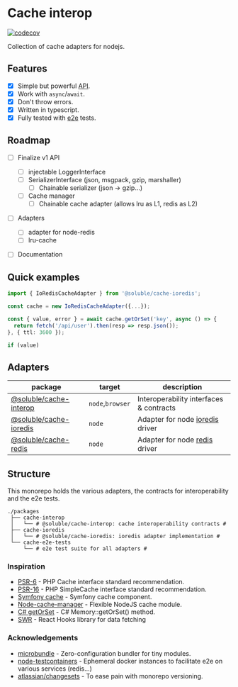 # Cache interop

[![codecov](https://codecov.io/gh/soluble-io/tci/branch/main/graph/badge.svg)](https://codecov.io/gh/soluble-io/tci)

Collection of cache adapters for nodejs.   

## Features

- [x] Simple but powerful [API](./packages/cache-interop/src/cache.interface.ts).
- [x] Work with `async`/`await`.
- [x] Don't throw errors.
- [x] Written in typescript.
- [x] Fully tested with [e2e](./packages/cache-e2e-tests/test/all-adapters-base.test.ts) tests.

## Roadmap

- [ ] Finalize v1 API
    - [ ] injectable LoggerInterface
    - [ ] SerializerInterface (json, msgpack, gzip, marshaller)
      - [ ] Chainable serializer (json -> gzip...)
    - [ ] Cache manager
      - [ ] Chainable cache adapter (allows lru as L1, redis as L2)
- [ ] Adapters
    - [ ] adapter for node-redis
    - [ ] lru-cache
- [ ] Documentation          

 

## Quick examples

```typescript
import { IoRedisCacheAdapter } from '@soluble/cache-ioredis';

const cache = new IoRedisCacheAdapter({...});

const { value, error } = await cache.getOrSet('key', async () => {
  return fetch('/api/user').then(resp => resp.json());
}, { ttl: 3600 });

if (value)
```

## Adapters

| package                 | target | description                      |
|-------------------------|--------|---------------------------------------|
| [@soluble/cache-interop](./packages/cache-interop) | `node`,`browser` | Interoperability interfaces & contracts  |
| [@soluble/cache-ioredis](./packages/cache-ioredis) | `node` | Adapter for node [ioredis](https://github.com/luin/ioredis) driver |
| [@soluble/cache-redis](./packages/cache-redis) | `node` | Adapter for node [redis](https://github.com/NodeRedis/node-redis) driver |

  
## Structure

This monorepo holds the various adapters, the contracts for interoperability and the e2e tests.

```
./packages
 ├── cache-interop 
 │   └── # @soluble/cache-interop: cache interoperability contracts #
 ├── cache-ioredis
 │   └── # @soluble/cache-ioredis: ioredis adapter implementation #
 └── cache-e2e-tests
     └── # e2e test suite for all adapters #
```

### Inspiration

- [PSR-6](https://www.php-fig.org/psr/psr-6/) - PHP Cache interface standard recommendation.
- [PSR-16](https://www.php-fig.org/psr/psr-6/) - PHP SimpleCache interface standard recommendation.
- [Symfony cache](https://github.com/symfony/cache) - Symfony cache component. 
- [Node-cache-manager](https://github.com/BryanDonovan/node-cache-manager) - Flexible NodeJS cache module.
- [C# getOrSet](https://csharp.hotexamples.com/examples/Microsoft.Framework.Caching.Memory/MemoryCache/GetOrSet/php-memorycache-getorset-method-examples.html) - C# Memory::getOrSet() method.
- [SWR](https://swr.vercel.app/) - React Hooks library for data fetching

### Acknowledgements

- [microbundle](https://github.com/developit/microbundle) - Zero-configuration bundler for tiny modules. 
- [node-testcontainers](https://github.com/testcontainers/testcontainers-node) - Ephemeral docker instances to facilitate e2e on various services (redis...)
- [atlassian/changesets](https://github.com/atlassian/changesets) - To ease pain with monorepo versioning.

